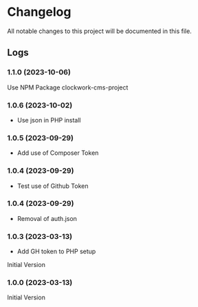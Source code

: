 # Changelog

All notable changes to this project will be documented in this file.

## Logs

### 1.1.0 (2023-10-06)

Use NPM Package clockwork-cms-project

### 1.0.6 (2023-10-02)

- Use json in PHP install

### 1.0.5 (2023-09-29)

- Add use of Composer Token

### 1.0.4 (2023-09-29)

- Test use of Github Token

### 1.0.4 (2023-09-29)

- Removal of auth.json

### 1.0.3 (2023-03-13)

- Add GH token to PHP setup

Initial Version
### 1.0.0 (2023-03-13)

Initial Version
